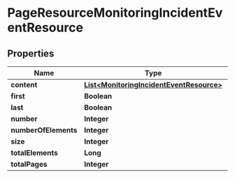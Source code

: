 
# PageResourceMonitoringIncidentEventResource

## Properties
Name | Type | Description | Notes
------------ | ------------- | ------------- | -------------
**content** | [**List&lt;MonitoringIncidentEventResource&gt;**](MonitoringIncidentEventResource.md) |  |  [optional]
**first** | **Boolean** |  |  [optional]
**last** | **Boolean** |  |  [optional]
**number** | **Integer** |  |  [optional]
**numberOfElements** | **Integer** |  |  [optional]
**size** | **Integer** |  |  [optional]
**totalElements** | **Long** |  |  [optional]
**totalPages** | **Integer** |  |  [optional]



